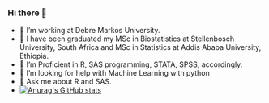 ### Hi there 👋

- 🔭 I’m working at Debre Markos University. 
-  👯 I have been graduated my MSc in Biostatistics at Stellenbosch University, South Africa and MSc in Statistics at Addis Ababa University, Ethiopia.
- 🌱 I’m Proficient in R, SAS programming, STATA, SPSS, accordingly.
- 🤔 I’m looking for help with Machine Learning with python
- 💬 Ask me about R and SAS.  
- [![Anurag's GitHub stats](https://github-readme-stats.vercel.app/api?username=anuraghazra)](https://github.com/anuraghazra/github-readme-stats)

